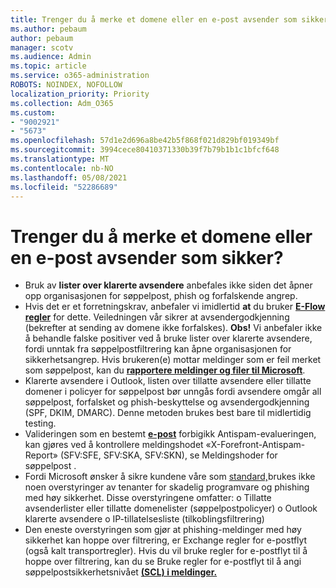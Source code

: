 ```yaml
---
title: Trenger du å merke et domene eller en e-post avsender som sikker?
ms.author: pebaum
author: pebaum
manager: scotv
ms.audience: Admin
ms.topic: article
ms.service: o365-administration
ROBOTS: NOINDEX, NOFOLLOW
localization_priority: Priority
ms.collection: Adm_O365
ms.custom:
- "9002921"
- "5673"
ms.openlocfilehash: 57d1e2d696a8be42b5f868f021d829bf019349bf
ms.sourcegitcommit: 3994cece80410371330b39f7b79b1b1c1bfcf648
ms.translationtype: MT
ms.contentlocale: nb-NO
ms.lasthandoff: 05/08/2021
ms.locfileid: "52286689"
---
```

# <a name="need-to-mark-a-domain-or-email-sender-safe"></a>Trenger du å merke et domene eller en e-post avsender som sikker?

- Bruk av **lister over klarerte avsendere** anbefales ikke siden det åpner opp organisasjonen for søppelpost, phish og forfalskende angrep.
- Hvis det er et forretningskrav, anbefaler vi imidlertid **at** du bruker **[E-Flow regler](https://docs.microsoft.com/microsoft-365/security/office-365-security/create-safe-sender-lists-in-office-365?view=o365-worldwide#recommended-use-mail-flow-rules)** for dette. Veiledningen vår sikrer at avsendergodkjenning (bekrefter at sending av domene ikke forfalskes). **Obs!** Vi anbefaler ikke å behandle falske positiver ved å bruke lister over klarerte avsendere, fordi unntak fra søppelpostfiltrering kan åpne organisasjonen for sikkerhetsangrep. Hvis brukeren(e) mottar meldinger som er feil merket som søppelpost, kan du **[rapportere meldinger og filer til Microsoft](https://protection.office.com/reportsubmission)**.
- Klarerte avsendere i Outlook, listen over tillatte avsendere eller  tillatte domener i policyer for søppelpost bør unngås fordi avsendere omgår all søppelpost, forfalsket og phish-beskyttelse og avsendergodkjenning (SPF, DKIM, DMARC). Denne metoden brukes best bare til midlertidig testing.
- Valideringen som en bestemt **[e-post](https://docs.microsoft.com/microsoft-365/security/office-365-security/anti-spam-message-headers)** forbigikk Antispam-evalueringen, kan gjøres ved å kontrollere meldingshodet «X-Forefront-Antispam-Report» (SFV:SFE, SFV:SKA, SFV:SKN), se Meldingshoder for søppelpost .
- Fordi Microsoft ønsker å sikre kundene våre som [standard,](https://docs.microsoft.com/microsoft-365/security/office-365-security/secure-by-default#exceptions)brukes ikke noen overstyringer av tenanter for skadelig programvare og phishing med høy sikkerhet. Disse overstyringene omfatter: o Tillatte avsenderlister eller tillatte domenelister (søppelpostpolicyer) o Outlook klarerte avsendere o IP-tillatelsesliste (tilkoblingsfiltrering) 
- Den eneste overstyringen som gjør at phishing-meldinger med høy sikkerhet kan hoppe over filtrering, er Exchange regler for e-postflyt (også kalt transportregler). Hvis du vil bruke regler for e-postflyt til å hoppe over filtrering, kan du se Bruke regler for e-postflyt til å angi søppelpostsikkerhetsnivået **[(SCL) i meldinger.](https://docs.microsoft.com/microsoft-365/security/office-365-security/use-mail-flow-rules-to-set-the-spam-confidence-level-scl-in-messages)**